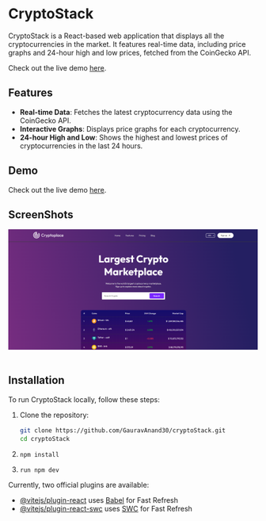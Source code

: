# CryptoStack

CryptoStack is a React-based web application that displays all the cryptocurrencies in the market. It features real-time data, including price graphs and 24-hour high and low prices, fetched from the CoinGecko API.

Check out the live demo [here](https://cryptostacke.netlify.app/).

## Features

- **Real-time Data**: Fetches the latest cryptocurrency data using the CoinGecko API.
- **Interactive Graphs**: Displays price graphs for each cryptocurrency.
- **24-hour High and Low**: Shows the highest and lowest prices of cryptocurrencies in the last 24 hours.

## Demo

Check out the live demo [here](https://crypto-stack-five.vercel.app/).

## ScreenShots
![](https://github.com/GauravAnand30/cryptoStack/blob/main/Screenshots/Screenshot%202024-07-16%20121632.png)
![]()
![]()
![]()

## Installation

To run CryptoStack locally, follow these steps:

1. Clone the repository:
   ```bash
   git clone https://github.com/GauravAnand30/cryptoStack.git
   cd cryptoStack
2. ```
   npm install
3. ```
   run npm dev

Currently, two official plugins are available:

- [@vitejs/plugin-react](https://github.com/vitejs/vite-plugin-react/blob/main/packages/plugin-react/README.md) uses [Babel](https://babeljs.io/) for Fast Refresh
- [@vitejs/plugin-react-swc](https://github.com/vitejs/vite-plugin-react-swc) uses [SWC](https://swc.rs/) for Fast Refresh
